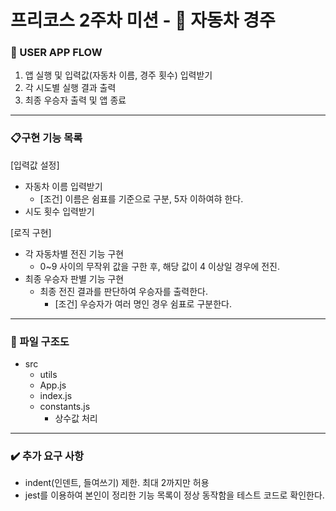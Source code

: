 # 프리코스 2주차 미션 - :car: 자동차 경주

### :ocean: USER APP FLOW

1. 앱 실행 및 입력값(자동차 이름, 경주 횟수) 입력받기
2. 각 시도별 실행 결과 출력
3. 최종 우승자 출력 및 앱 종료

---

### :clipboard:구현 기능 목록

[입력값 설정]
- 자동차 이름 입력받기
    - [조건] 이름은 쉼표를 기준으로 구분, 5자 이하여햐 한다.
- 시도 횟수 입력받기 

[로직 구현]
- 각 자동차별 전진 기능 구현
    - 0~9 사이의 무작위 값을 구한 후, 해당 값이 4 이상일 경우에 전진.
- 최종 우승자 판별 기능 구현
    - 최종 전진 결과를 판단하여 우승자를 출력한다.
        - [조건] 우승자가 여러 명인 경우 쉼표로 구분한다.

---

### :page_facing_up: 파일 구조도

- src
  - utils
  - App.js
  - index.js
  - constants.js
    - 상수값 처리

---

### :heavy_check_mark: 추가 요구 사항

- indent(인덴트, 들여쓰기) 제한. 최대 2까지만 허용
- jest를 이용하여 본인이 정리한 기능 목록이 정상 동작함을 테스트 코드로 확인한다.

